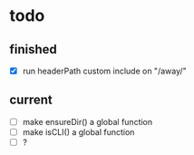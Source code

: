 # todo

## finished

- [x] run headerPath custom include on "/away/"

## current

- [ ] make ensureDir() a global function
- [ ] make isCLI() a global function
- [ ] ?